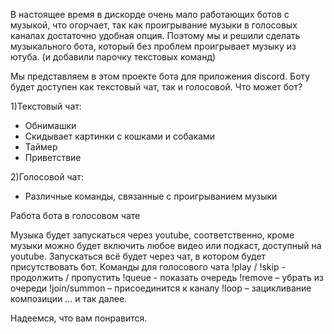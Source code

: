 В настоящее время в дискорде очень мало работающих ботов с музыкой, что огорчает, так как проигрывание музыки в голосовых каналах достаточно удобная опция. Поэтому мы и решили сделать музыкального бота, который без проблем проигрывает музыку из ютуба. (и добавили парочку текстовых команд)

Мы представляем в этом проекте бота для приложения discord. Боту будет доступен как текстовый чат, так и голосовой.
Что может бот?

1)Текстовый чат:
- Обнимашки
- Скидывает картинки с кошками и собаками  
- Таймер
- Приветствие

2)Голосовой чат:
 - Различные команды, связанные с проигрыванием музыки


Работа бота в голосовом чате

Музыка будет запускаться через youtube, соответственно, кроме музыки можно будет включить любое видео или подкаст, доступный на youtube. Запускаться всё будет через чат, в котором будет присутствовать бот.
Команды для голосового чата
!play / !skip - продолжить / пропустить
!queue  - показать очередь
!remove – убрать из очереди
!join/summon – присоединится к каналу
!loop – зацикливание композиции
… и так далее.

Надеемся, что вам понравится.
